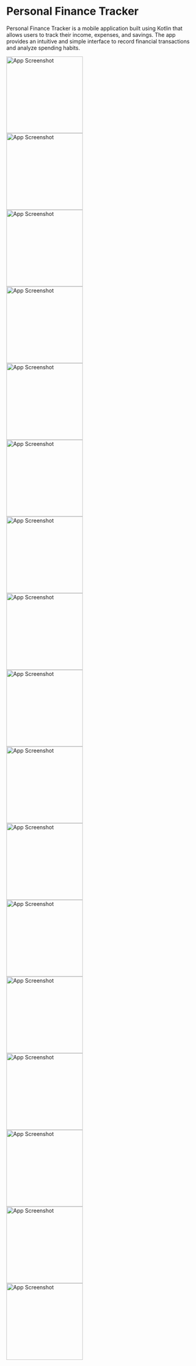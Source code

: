 # Personal Finance Tracker

Personal Finance Tracker is a mobile application built using Kotlin that allows users to track their income, expenses, and savings. The app provides an intuitive and simple interface to record financial transactions and analyze spending habits.

<img src="https://github.com/202320020818/Finance_Tracker-3/blob/e35386f1e259a6d53ee60f8f90a8333f21a7aca0/Screenshot%202025-04-30%20092930.png?raw=true" alt="App Screenshot" width="200"/><br>
<img src="https://github.com/202320020818/Finance_Tracker-3/blob/774f5bf78eead6316181e01a8eaa2babdec07d10/Screenshot%202025-04-30%20092944.png?raw=true" alt="App Screenshot" width="200"/><br>
<img src="https://github.com/202320020818/Finance_Tracker-3/blob/c893db9c2a35f37071910c2aacbc1cf815d41999/Screenshot%202025-04-30%20092954.png?raw=true" alt="App Screenshot" width="200"/><br>
<img src="https://github.com/202320020818/Finance_Tracker-3/blob/c893db9c2a35f37071910c2aacbc1cf815d41999/Screenshot%202025-04-30%20093003.png?raw=true" alt="App Screenshot" width="200"/><br>
<img src="https://github.com/202320020818/Finance_Tracker-3/blob/c893db9c2a35f37071910c2aacbc1cf815d41999/Screenshot%202025-04-30%20093010.png?raw=true" alt="App Screenshot" width="200"/><br>
<img src="https://github.com/202320020818/Finance_Tracker-3/blob/c893db9c2a35f37071910c2aacbc1cf815d41999/Screenshot%202025-04-30%20093019.png?raw=true" alt="App Screenshot" width="200"/><br>
<img src="https://github.com/202320020818/Finance_Tracker-3/blob/c893db9c2a35f37071910c2aacbc1cf815d41999/Screenshot%202025-04-30%20093057.png?raw=true" alt="App Screenshot" width="200"/><br>
<img src="https://github.com/202320020818/Finance_Tracker-3/blob/c893db9c2a35f37071910c2aacbc1cf815d41999/Screenshot%202025-04-30%20093109.png?raw=true" alt="App Screenshot" width="200"/><br>
<img src="https://github.com/202320020818/Finance_Tracker-3/blob/c893db9c2a35f37071910c2aacbc1cf815d41999/Screenshot%202025-04-30%20093120.png?raw=true" alt="App Screenshot" width="200"/><br>
<img src="https://github.com/202320020818/Finance_Tracker-3/blob/c893db9c2a35f37071910c2aacbc1cf815d41999/Screenshot%202025-04-30%20093127.png?raw=true" alt="App Screenshot" width="200"/><br>
<img src="https://github.com/202320020818/Finance_Tracker-3/blob/c893db9c2a35f37071910c2aacbc1cf815d41999/Screenshot%202025-04-30%20093143.png?raw=true" alt="App Screenshot" width="200"/><br>
<img src="https://github.com/202320020818/Finance_Tracker-3/blob/c893db9c2a35f37071910c2aacbc1cf815d41999/Screenshot%202025-04-30%20093149.png?raw=true" alt="App Screenshot" width="200"/><br>
<img src="https://github.com/202320020818/Finance_Tracker-3/blob/c893db9c2a35f37071910c2aacbc1cf815d41999/Screenshot%202025-04-30%20093200.png?raw=true" alt="App Screenshot" width="200"/><br>
<img src="https://github.com/202320020818/Finance_Tracker-3/blob/c893db9c2a35f37071910c2aacbc1cf815d41999/Screenshot%202025-04-30%20093205.png?raw=true" alt="App Screenshot" width="200"/><br>
<img src="https://github.com/202320020818/Finance_Tracker-3/blob/c893db9c2a35f37071910c2aacbc1cf815d41999/Screenshot%202025-04-30%20093213.png?raw=true" alt="App Screenshot" width="200"/><br>
<img src="https://github.com/202320020818/Finance_Tracker-3/blob/c893db9c2a35f37071910c2aacbc1cf815d41999/Screenshot%202025-04-30%20093222.png?raw=true" alt="App Screenshot" width="200"/><br>
<img src="https://github.com/202320020818/Finance_Tracker-3/blob/c893db9c2a35f37071910c2aacbc1cf815d41999/Screenshot%202025-04-30%20094437.png?raw=true" alt="App Screenshot" width="200"/><br>
